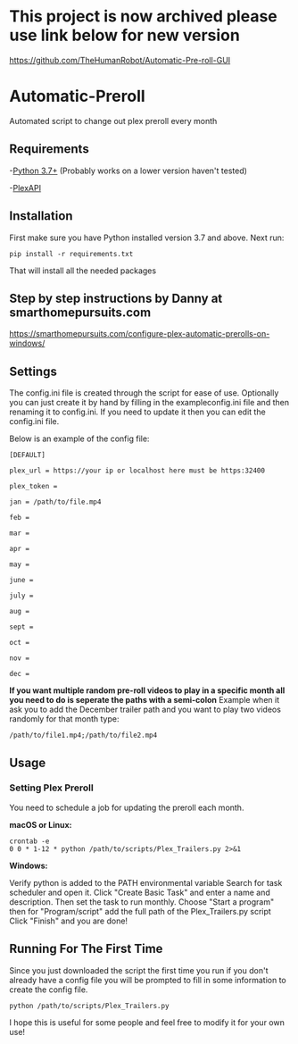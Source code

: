 # This project is now archived please use link below for new version
https://github.com/TheHumanRobot/Automatic-Pre-roll-GUI

# Automatic-Preroll
Automated script to change out plex preroll every month

## Requirements
-[Python 3.7+](https://www.python.org/)
(Probably works on a lower version haven't tested)

-[PlexAPI](https://github.com/pkkid/python-plexapi)



## Installation
First make sure you have Python installed version 3.7 and above. Next run:


```
pip install -r requirements.txt
```
That will install all the needed packages 

## Step by step instructions by Danny at smarthomepursuits.com

https://smarthomepursuits.com/configure-plex-automatic-prerolls-on-windows/

## Settings
The config.ini file is created through the script for ease of use. Optionally you can just create it by hand by filling in the exampleconfig.ini file and then renaming it to config.ini. If you need to update it then you can edit the config.ini file.

Below is an example of the config file:

```
[DEFAULT]

plex_url = https://your ip or localhost here must be https:32400

plex_token =  

jan = /path/to/file.mp4

feb = 

mar = 

apr = 

may = 

june =

july =

aug = 

sept = 

oct = 

nov = 

dec = 
```


**If you want multiple random pre-roll videos to play in a specific month all you need to do is seperate the paths with a semi-colon**
Example when it ask you to add the December trailer path and you want to play two videos randomly for that month type:

```
/path/to/file1.mp4;/path/to/file2.mp4
```

## Usage

### Setting Plex Preroll

You need to schedule a job for updating the preroll each month.

**macOS or Linux:**

```
crontab -e
0 0 * 1-12 * python /path/to/scripts/Plex_Trailers.py 2>&1
```

**Windows:**

Verify python is added to the PATH environmental variable
Search for task scheduler and open it. Click "Create Basic Task" and enter a name and description. Then set the task to run monthly. Choose "Start a program" then for "Program/script" add the full path of the Plex_Trailers.py script Click "Finish" and you are done!


## Running For The First Time

Since you just downloaded the script the first time you run if you don't already have a config file you will be prompted to fill in some information to create the config file.

```
python /path/to/scripts/Plex_Trailers.py
```

I hope this is useful for some people and feel free to modify it for your own use!
